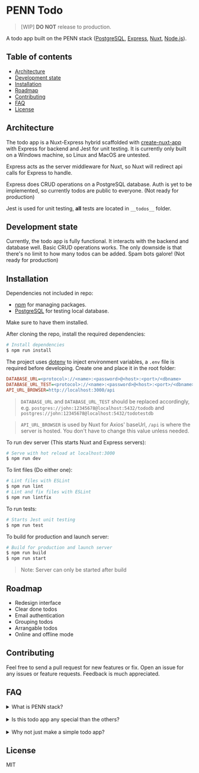 # PENN Todo

> [WIP] **DO NOT** release to production.

A todo app built on the PENN stack ([PostgreSQL](https://www.postgresql.org), [Express](https://expressjs.com/), [Nuxt](https://nuxtjs.org), [Node.js](https://nodejs.org)).

## Table of contents
* [Architecture](#architecture)
* [Development state](#development-state)
* [Installation](#installation)
* [Roadmap](#roadmap)
* [Contributing](#contributing)
* [FAQ](#faq)
* [License](#license)

## Architecture

The todo app is a Nuxt-Express hybrid scaffolded with [create-nuxt-app](https://github.com/nuxt/create-nuxt-app) with Express for backend and Jest for unit testing. It is currently only built on a Windows machine, so Linux and MacOS are untested.

Express acts as the server middleware for Nuxt, so Nuxt will redirect api calls for Express to handle.

Express does CRUD operations on a PostgreSQL database. Auth is yet to be implemented, so currently todos are public to everyone. (Not ready for production)

Jest is used for unit testing, **all** tests are located in `__todos__` folder.

## Development state

Currently, the todo app is fully functional. It interacts with the backend and database well. Basic CRUD operations works. The only downside is that there's no limit to how many todos can be added. Spam bots galore! (Not ready for production)


## Installation

Dependencies not included in repo:
* [npm](https://www.npmjs.com) for managing packages.
* [PostgreSQL](https://www.postgresql.org) for testing local database.

Make sure to have them installed.

After cloning the repo, install the required dependencies:

``` bash
# Install dependencies
$ npm run install
```

The project uses [dotenv](https://github.com/motdotla/dotenv) to inject environment variables, a `.env` file is required before developing. Create one and place it in the root folder:
``` ini
DATABASE_URL=<protocol>://<name>:<password>@<host>:<port>/<dbname>
DATABASE_URL_TEST=<protocol>://<name>:<password>@<host>:<port>/<dbname>
API_URL_BROWSER=http://localhost:3000/api
```
> `DATABASE_URL` and `DATABASE_URL_TEST` should be replaced accordingly, e.g.
`postgres://john:12345678@localhost:5432/tododb` and `postgres://john:12345678@localhost:5432/todotestdb`

> `API_URL_BROWSER` is used by Nuxt for Axios' baseUrl, `/api` is where the server is hosted. You don't have to change this value unless needed.

To run dev server (This starts Nuxt and Express servers):
``` bash
# Serve with hot reload at localhost:3000
$ npm run dev
```

To lint files (Do either one):
``` bash
# Lint files with ESLint
$ npm run lint
# Lint and fix files with ESLint
$ npm run lintfix
```

To run tests:
``` bash
# Starts Jest unit testing
$ npm run test
```

To build for production and launch server:
``` bash
# Build for production and launch server
$ npm run build
$ npm run start
```
> Note: Server can only be started after build

## Roadmap

* Redesign interface
* Clear done todos
* Email authentication
* Grouping todos
* Arrangable todos
* Online and offline mode

## Contributing
Feel free to send a pull request for new features or fix. Open an issue for any issues or feature requests. Feedback is much appreciated.

## FAQ

<details>
  <summary>What is PENN stack?</summary>
  The PENN stack is similar to the MEAN and MERN stacks. The only difference is that it uses PostgreSQL instead of MongoDB, and Nuxt(Vue) instead of React or Angular. It's an open-source stack too.
</details>
<br>
<details>
  <summary>Is this todo app any special than the others?</summary>
  Currently, no. It's just a simple todo app with only a custom design. More features, such as authentication will be added too, so who knows it could be unique too :)
</details>
<br>
<details>
  <summary>Why not just make a simple todo app?</summary>
  Like any other todo app, this project is meant for me to learn backend, simple CRUD and auth. A code review would be nice.
</details>

## License

MIT
